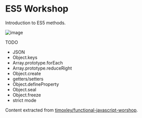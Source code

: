 # ES5 Workshop

Introduction to ES5 methods.

![image](https://cloud.githubusercontent.com/assets/43438/3900104/1c255a76-2286-11e4-933e-d39e0d82e02d.png)

TODO
* JSON
* Object.keys
* Array.prototype.forEach
* Array.prototype.reduceRight
* Object.create
* getters/setters
* Object.defineProperty
* Object.seal
* Object.freeze
* strict mode

Content extracted from [timoxley/functional-javascript-worshop](https://github.com/timoxley/functional-javascript-workshop).
